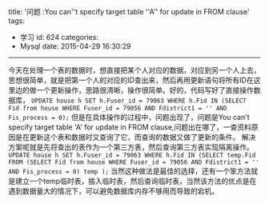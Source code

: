 title: '问题 :You can''t specify target table ''A'' for update in FROM clause'
tags:
  - 学习
id: 624
categories:
  - Mysql
date: 2015-04-29 16:30:29
---

今天在处理一个表的数据时，想直接把某个人对应的数据，对应到另一个人上去，思想很简单，就是把第一个人的对应的ID查出来，然后再用更新语句将所有ID在这里边的做一个更新操作，思路很清晰，操作很简单。好的，代码写好了直接操作数据库，
`
UPDATE house h SET h.Fuser_id = 79063 WHERE h.Fid IN (SELECT Fid from house WHERE Fuser_id = 79056 AND Fdistrict1 = '' AND Fis_process = 0);
`
但是在具体操作的过程中，问题出现了，问题是You can't specify target table 'A' for update in FROM clause,问题出在哪了，一查资料原因是在更新这个表和数据时又查询了它，而查询的数据又做了更新的条件。
解决方案呢就是先将查出的表作为一个第三方表，然后查询第三方表实现隔离操作。
`
UPDATE house h SET h.Fuser_id = 79063 WHERE h.Fid IN (SELECT temp.Fid FROM (SELECT Fid from house WHERE Fuser_id = 79056 AND Fdistrict1 = '' AND Fis_process = 0) temp );
`
当然这种做法是最佳的选择，还有一个笨方法就是建立一个temp临时表，插入临时表，然后查询临时表，当然该方法的优点是在遇到数据量大的情况下，可以避免数据库内存不够用而导致的宕机。